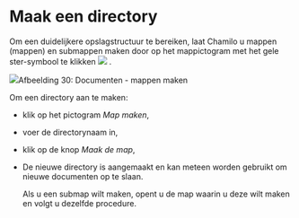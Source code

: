 # Maak een directory

Om een duidelijkere opslagstructuur te bereiken, laat Chamilo u mappen (mappen) en submappen maken door op het mappictogram met het gele ster-symbool te klikken ![](../../.gitbook/assets/graphics114%20%283%29.png) .

![](../../.gitbook/assets/images32%20%288%29.png)Afbeelding 30: Documenten - mappen maken

Om een directory aan te maken:

- klik op het pictogram *Map maken*,

- voer de directorynaam in,

- klik op de knop *Maak de map*,

- De nieuwe directory is aangemaakt en kan meteen worden gebruikt om nieuwe documenten op te slaan.

    Als u een submap wilt maken, opent u de map waarin u deze wilt maken en volgt u dezelfde procedure.
